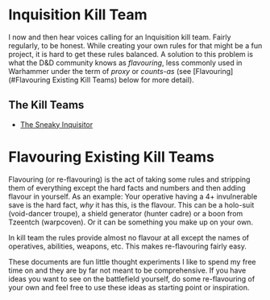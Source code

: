 # Inquisition Kill Team

I now and then hear voices calling for an Inquisition kill team. Fairly regularly, to be honest. While creating your own rules for that might be a fun project, it is hard to get these rules balanced. A solution to this problem is what the D&D community knows as *flavouring*, less commonly used in Warhammer under the term of *proxy* or *counts-as* (see [Flavouring](#Flavouring Existing Kill Teams) below for more detail).

## The Kill Teams

* [The Sneaky Inquisitor](Wyrmblade.md)


# Flavouring Existing Kill Teams

Flavouring (or re-flavouring) is the act of taking some rules and stripping them of everything except the hard facts and numbers and then adding flavour in yourself. As an example: Your operative having a 4+ invulnerable save is the hard fact, *why* it has this, is the flavour. This can be a holo-suit (void-dancer troupe), a shield generator (hunter cadre) or a boon from Tzeentch (warpcoven). Or it can be something you make up on your own.

In kill team the rules provide almost no flavour at all except the names of operatives, abilities, weapons, etc. This makes re-flavouring fairly easy.

These documents are fun little thought experiments I like to spend my free time on and they are by far not meant to be comprehensive. If you have ideas you want to see on the battlefield yourself, do some re-flavouring of your own and feel free to use these ideas as starting point or inspiration.
